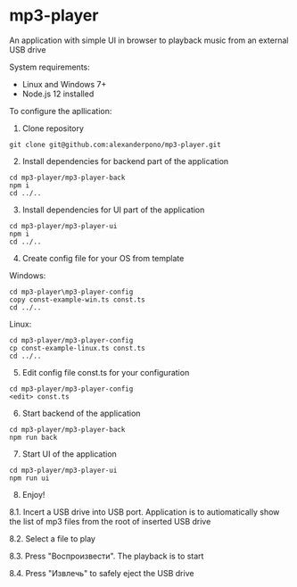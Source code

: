 # mp3-player
An application with simple UI in browser to playback music from an external USB drive

System requirements:
* Linux and Windows 7+
* Node.js 12 installed

To configure the apllication:
1. Clone repository
```
git clone git@github.com:alexanderpono/mp3-player.git
```

2. Install dependencies for backend part of the application
```
cd mp3-player/mp3-player-back
npm i
cd ../..
```

3. Install dependencies for UI part of the application
```
cd mp3-player/mp3-player-ui
npm i
cd ../..
```

4. Create config file for your OS from template

Windows:
```
cd mp3-player\mp3-player-config
copy const-example-win.ts const.ts
cd ../..
```

Linux:
```
cd mp3-player/mp3-player-config
cp const-example-linux.ts const.ts
cd ../..
```

5. Edit config file const.ts for your configuration

```
cd mp3-player/mp3-player-config
<edit> const.ts
```

6. Start backend of the application
```
cd mp3-player/mp3-player-back
npm run back
```

7. Start UI of the application
```
cd mp3-player/mp3-player-ui
npm run ui
```

8. Enjoy!

8.1. Incert a USB drive into USB port. Application is to autiomatically show the list of mp3 files from the root of inserted USB drive

8.2. Select a file to play

8.3. Press "Воспроизвести". The playback is to start

8.4. Press "Извлечь" to safely eject the USB drive